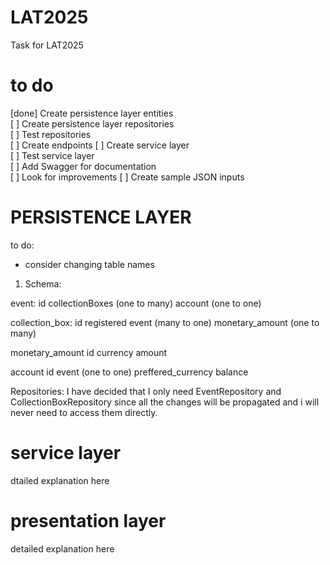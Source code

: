 # LAT2025
Task for LAT2025

# to do
[done] Create persistence layer entities  
[ ] Create persistence layer repositories  
[ ] Test repositories  
[ ] Create endpoints 
[ ] Create service layer  
[ ] Test service layer  
[ ] Add Swagger for documentation  
[ ] Look for improvements
[ ] Create sample JSON inputs

# PERSISTENCE LAYER
to do:
- consider changing table names
1. Schema:

event: 
id
collectionBoxes (one to many)
account (one to one)

collection_box:
id
registered
event (many to one)
monetary_amount (one to many)

monetary_amount
id
currency
amount

account
id
event (one to one)
preffered_currency
balance

Repositories:
I have decided that I only need EventRepository and CollectionBoxRepository since all the changes will be propagated and i will never need to access them directly.

# service layer
dtailed explanation here

# presentation layer
detailed explanation here




